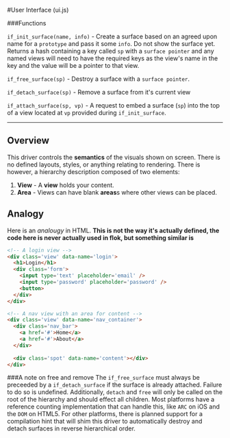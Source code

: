 #User Interface (ui.js)

###Functions

`if_init_surface(name, info)` - Create a surface based on an agreed upon name for a `prototype` and pass it some `info`. Do not show the surface yet.  Returns a hash containing  a key called `sp` with a `surface pointer` and any named views will need to have the required keys as the view's name in the key and the value will be a pointer to that view.

`if_free_surface(sp)` - Destroy a surface with a `surface pointer`.

`if_detach_surface(sp)` - Remove a surface from it's current view

`if_attach_surface(sp, vp)` - A request to embed a surface (`sp`) into the top of a view located at `vp` provided during `if_init_surface`.

------

## Overview 

This driver controls the **semantics** of the visuals shown on screen.  There is no defined layouts, styles, or anything relating to rendering. There is however, a hierarchy description composed of two elements:

 1. **View** - A **view** holds your content.
 2. **Area** - Views can have blank **areas**s where other views can be placed.

## Analogy
Here is an *analougy* in HTML. **This is not the way it's actually defined, the code here is never actually used in flok, but something similar is**
```html
<!-- A login view -->
<div class='view' data-name='login'>
  <h1>Login</h1>
  <div class='form'>
    <input type='text' placeholder='email' />
    <input type='password' placeholder='password' />
    <button>
  </div>
</div>
```

```html
<!-- A nav view with an area for content -->
<div class='view' data-name='nav_container'>
  <div class='nav_bar'>
    <a href='#'>Home</a>
    <a href='#'>About</a>
  </div>
  
  <div class='spot' data-name='content'></div>
</div>
```


###A note on free and remove
The `if_free_surface` must always be preceeded by a `if_detach_surface` if the surface is already attached. Failure to do so is undefined.
Additionally, `detach` and `free` will only be called on the root of the hierarchy and should effect all children. Most platforms have a reference
counting implementation that can handle this, like `ARC` on iOS and the `DOM` on HTML5. For other platforms, there is planned support for a compilation
hint that will shim this driver to automatically destroy and detach surfaces in reverse hierarchical order.
